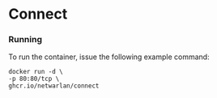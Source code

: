 # Connect

### Running
To run the container, issue the following example command:
```
docker run -d \
-p 80:80/tcp \
ghcr.io/netwarlan/connect
```